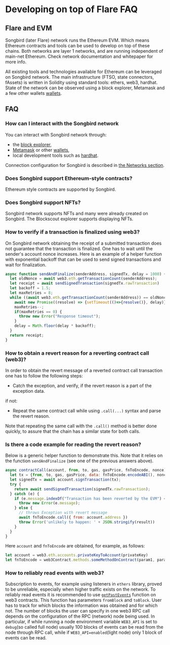 # Developing on top of Flare FAQ

## Flare and EVM

Songbird (later Flare) network runs the Ethereum EVM. Which means Ethereum contracts and tools can be used to develop on top of these chains. Both networks are layer 1 networks, and are running independent of main-net Ethereum. Check network documentation and whitepaper for more info.

All existing tools and technologies available for Ethereum can be leveraged on Songbird network. The main infrastructure (FTSO, state connectors, fAssets) is written in Solidity using standard tools: ethers, web3, hardhat. State of the network can be observed using a block explorer, Metamask and a few other wallets [wallets](../wallets/index.md).

## FAQ <a href="#user-content-faq" id="user-content-faq"></a>

### How can I interact with the Songbird network

You can interact with Songbird network through:

* the [block explorer](https://songbird-explorer.flare.network),
* [Metamask](https://metamask.io) or other [wallets](../wallets/index.md),
* local development tools such as [hardhat](https://hardhat.org).

Connection configuration for Songbird is described in [the Networks section](../../networks/songbird.md).

### Does Songbird support Ethereum-style contracts?

Ethereum style contracts are supported by Songbird.

### Does Songbird support NFTs?

Songbird network supports NFTs and many were already created on Songbird. The Blockscout explorer supports displaying NFTs.

### How to verify if a transaction is finalized using web3?

On Songbird network obtaining the receipt of a submitted transaction does not guarantee that the transaction is finalized. One has to wait until the sender's account nonce increases. Here is an example of a helper function with exponential backoff that can be used to send signed transactions and wait for finalization.

``` javascript
async function sendAndFinalize(senderAddress, signedTx, delay = 1000) {
  let oldNonce = await web3.eth.getTransactionCount(senderAddress);
  let receipt = await sendSignedTransaction(signedTx.rawTransaction)
  let backoff = 1.5;
  let maxRetries = 8;
  while ((await web3.eth.getTransactionCount(senderAddress)) == oldNonce) {
    await new Promise((resolve) => {setTimeout(()=>{resolve()}, delay)})
    maxRetries--;
    if(maxRetries == 0) {
      throw new Error("Response timeout");
    }
    delay = Math.floor(delay * backoff);
  }
  return receipt;
}
```

### How to obtain a revert reason for a reverting contract call (web3)?

In order to obtain the revert message of a reverted contract call transaction one has to follow the following steps:

* Catch the exception, and verify, if the revert reason is a part of the exception data.

if not:

* Repeat the same contract call while using `.call(...)` syntax and parse the revert reason.

Note that repeating the same call with the `.call()` method is better done quickly, to assure that the chain has a similar state for both calls.

### Is there a code example for reading the revert reason?

Below is a generic helper function to demonstrate this. Note that it relies on the function `sendAndFinalize` (see one of the previous answers above).

``` javascript
async contractCall(account, from, to, gas, gasPrice, fnToEncode, nonce) {
  let tx = {from, to, gas, gasPrice, data: fnToEncode.encodeABI(), nonce};
  let signedTx = await account.signTransaction(tx);
  try {
    return await sendSignedTransaction(signedTx.rawTransaction);
  } catch (e) {
    if (e.message.indexOf("Transaction has been reverted by the EVM") < 0) {
      throw new Error(e.message);
    } else {
      // throws Exception with revert message
      await fnToEncode.call({ from: account.address })
      throw Error('unlikely to happen: ' + JSON.stringify(result))
    }
  }
}
```

Here `account` and `fnToEncode` are obtained, for example, as follows:

``` javascript
let account = web3.eth.accounts.privateKeyToAccount(privateKey)
let fnToEncode = web3Contract.methods.someMethodOnContract(param1, param2)
```

### How to reliably read events with web3?

Subscription to events, for example using listeners in `ethers` library, proved to be unreliable, especially when higher traffic exists on the network. To reliably read events it is recommended to use [`getPastEvents`](https://web3js.readthedocs.io/en/v1.5.2/web3-eth-contract.html?highlight=getPastEvents#getpastevents) function on web3 contracts. This function has parameters `fromBlock` and `toBlock`. User has to track for which blocks the information was obtained and for which not. The number of blocks the user can specify in one web3 RPC call depends on the configuration of the RPC (network) node being used. In particular, if while running a node environment variable `WEB3_API` is set to `debug`(so called full node) usually 100 blocks of events can be read from the node through RPC call, while if `WEB3_API=enabled`(light node) only 1 block of events can be read.
